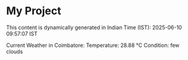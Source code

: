 # My Project

This content is dynamically generated in Indian Time (IST): 2025-06-10 09:57:07 IST


Current Weather in Coimbatore:
Temperature: 28.88 °C
Condition: few clouds
